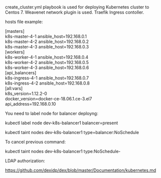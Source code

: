 create_cluster.yml playbook is used for deploying Kubernetes cluster to Centos 7. Weavenet network plugin is used. Traefik Ingress contoller.

hosts file example:

[masters]  
k8s-master-4-1 ansible_host=192.168.0.1  
k8s-master-4-2 ansible_host=192.168.0.2  
k8s-master-4-3 ansible_host=192.168.0.3  
[workers]  
k8s-worker-4-1 ansible_host=192.168.0.4  
k8s-worker-4-2 ansible_host=192.168.0.5  
k8s-worker-4-3 ansible_host=192.168.0.6  
[api_balancers]  
k8s-ingress-4-1 ansible_host=192.168.0.7  
k8s-ingress-4-2 ansible_host=192.168.0.8  
[all:vars]    
k8s_version=1.12.2-0  
docker_version=docker-ce-18.06.1.ce-3.el7  
api_address=192.168.0.10 

You need to label node for balancer deployng:

kubectl label node dev-k8s-balancer1 balancer=present

kubectl taint nodes dev-k8s-balancer1 type=balancer:NoSchedule

To cancel previous command:

kubectl taint nodes dev-k8s-balancer1 type:NoSchedule-

LDAP authorization:  

https://github.com/dexidp/dex/blob/master/Documentation/kubernetes.md

